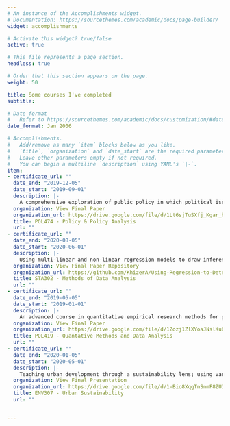 ```yaml
---
# An instance of the Accomplishments widget.
# Documentation: https://sourcethemes.com/academic/docs/page-builder/
widget: accomplishments

# Activate this widget? true/false
active: true

# This file represents a page section.
headless: true

# Order that this section appears on the page.
weight: 50

title: Some courses I've completed
subtitle:

# Date format
#   Refer to https://sourcethemes.com/academic/docs/customization/#date-format
date_format: Jan 2006

# Accomplishments.
#   Add/remove as many `item` blocks below as you like.
#   `title`, `organization` and `date_start` are the required parameters.
#   Leave other parameters empty if not required.
#   You can begin a multiline `description` using YAML's `|-`.
item:
- certificate_url: ""
  date_end: "2019-12-05"
  date_start: "2019-09-01"
  description: |- 
    A comprehensive exploration of public policy in which political issues and their relevant policies are evaluated. Frameworks for analyzing existing and hypothetical policies, and methodologies for constructing policy proposals were taught through group debate.
  organization: View Final Paper
  organization_url: https://drive.google.com/file/d/1Lt6sjTuSXfj_Kgar_hMXXPvBxAcB9H-I/view?usp=sharing
  title: POL474 - Policy & Policy Analysis
  url: ""
- certificate_url: ""
  date_end: "2020-08-05"
  date_start: "2020-06-01"
  description: |- 
    Using multi-linear and non-linear regression models to draw inferences from data sets. Also learning various mechanisms for identifying and utilizing relevant variables to create optimal models, as well as determining causality.
  organization: View Final Paper Repository
  organization_url: https://github.com/KhizerA/Using-Regression-to-Determine-House-Prices/blob/master/Written%20Report.pdf
  title: STA302 - Methods of Data Analysis
  url: ""
- certificate_url: ""
  date_end: "2019-05-05"
  date_start: "2019-01-01"
  description: |- 
    An advanced course in quantitative empirical research methods for political science. Inferences are drawn from existing data to create analytical frameworks for examining global and domestic policy concerns.
  organization: View Final Paper
  organization_url: https://drive.google.com/file/d/1Zozj1ZlXYoaJNslKuCJa4jGrFMTf4BL1/view?usp=sharing
  title: POL419 - Quantative Methods and Data Analysis
  url: ""
- certificate_url: ""
  date_end: "2020-01-05"
  date_start: "2020-05-01"
  description: |- 
    Teaching urban development through a sustainability lens; using various existing cities as case studies by examining their various attempts of managing the urban sprawl. QGIS was an integral tool used to analyze micro and macro components of cities features.
  organization: View Final Presentation
  organization_url: https://drive.google.com/file/d/1-Bio8XqgTnSnmF8ZUId1LCMAuJUdnbH6/view?usp=sharing
  title: ENV307 - Urban Sustainability
  url: ""


---
```

